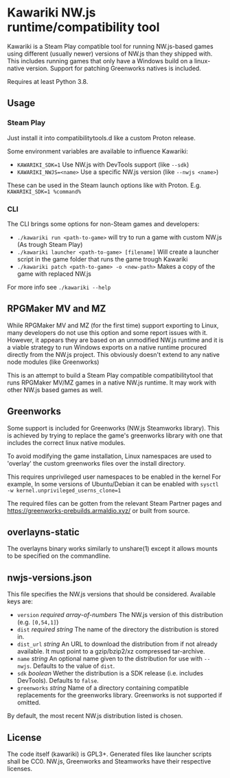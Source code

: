 Kawariki NW.js runtime/compatibility tool
=========================================

Kawariki is a Steam Play compatible tool for running NW.js-based games using
different (usually newer) versions of NW.js than they shipped with.
This includes running games that only have a Windows build on a linux-native version.
Support for patching Greenworks natives is included.

Requires at least Python 3.8.

Usage
-----

### Steam Play
Just install it into compatibilitytools.d like a custom Proton release.

Some environment variables are available to influence Kawariki:
- `KAWARIKI_SDK=1` Use NW.js with DevTools support (like `--sdk`)
- `KAWARIKI_NWJS=<name>` Use a specific NW.js version (like `--nwjs <name>`)

These can be used in the Steam launch options like with Proton. E.g. `KAWARIKI_SDK=1 %command%`

### CLI
The CLI brings some options for non-Steam games and developers:

- `./kawariki run <path-to-game>` will try to run a game with custom NW.js (As trough Steam Play)
- `./kawariki launcher <path-to-game> [filename]` Will create a launcher script in the game folder that runs the game trough Kawariki
- `./kawariki patch <path-to-game> -o <new-path>` Makes a copy of the game with replaced NW.js

For more info see `./kawariki --help`

RPGMaker MV and MZ
------------------

While RPGMaker MV and MZ (for the first time) support exporting
to Linux, many developers do not use this option and some report
issues with it. However, it appears they are based on
an unmodified NW.js runtime and it is a viable strategy
to run Windows exports on a native runtime procured directly
from the NW.js project. This obviously doesn't extend to
any native node modules (like Greenworks)

This is an attempt to build a Steam Play compatible compatibilitytool
that runs RPGMaker MV/MZ games in a native NW.js runtime.
It may work with other NW.js based games as well.

Greenworks
----------

Some support is included for Greenworks (NW.js Steamworks library).
This is achieved by trying to replace the game's greenworks library
with one that includes the correct linux native modules.

To avoid modifying the game installation, Linux namespaces are used
to 'overlay' the custom greenworks files over the install directory.

This requires unprivileged user namespaces to be enabled in the kernel
For example, In some versions of Ubuntu/Debian it can be enabled with
`sysctl -w kernel.unprivileged_userns_clone=1`

The required files can be gotten from the relevant Steam Partner pages
and https://greenworks-prebuilds.armaldio.xyz/ or built from source.

overlayns-static
----------------

The overlayns binary works similarly to unshare(1) except it allows
mounts to be specified on the commandline.

nwjs-versions.json
------------------

This file specifies the NW.js versions that should be considered.
Available keys are:
- `version` *required array-of-numbers* The NW.js version of this distribution (e.g. `[0,54,1]`)
- `dist` *required string* The name of the directory the distribution is stored in.
- `dist_url` *string* An URL to download the distribution from if not already available. It must point to a gzip/bzip2/xz compressed tar-archive.
- `name` *string* An optional name given to the distribution for use with `--nwjs`. Defaults to the value of `dist`.
- `sdk` *boolean* Wether the distribution is a SDK release (i.e. includes DevTools). Defaults to `false`.
- `greenworks` *string* Name of a directory containing compatible replacements for the greenworks library. Greenworks is not supported if omitted.

By default, the most recent NW.js distribution listed is chosen.

License
-------

The code itself (kawariki) is GPL3+. Generated files like launcher scripts shall be CC0.
NW.js, Greenworks and Steamworks have their respective licenses.
